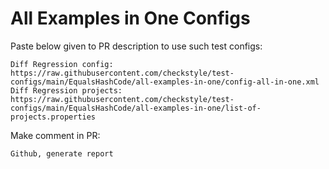 # All Examples in One Configs
Paste below given to PR description to use such test configs:
```
Diff Regression config: https://raw.githubusercontent.com/checkstyle/test-configs/main/EqualsHashCode/all-examples-in-one/config-all-in-one.xml
Diff Regression projects: https://raw.githubusercontent.com/checkstyle/test-configs/main/EqualsHashCode/all-examples-in-one/list-of-projects.properties
```
Make comment in PR:
```
Github, generate report
```
